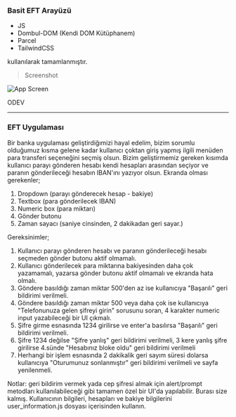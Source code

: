 ### Basit EFT Arayüzü

- JS
- Dombul-DOM (Kendi DOM Kütüphanem)
- Parcel
- TailwindCSS

kullanılarak tamamlanmıştır.

> Screenshot

![App Screen](https://i.ibb.co/wrhPxs0/image.png)


ODEV

----- 
### EFT Uygulaması

Bir banka uygulaması geliştirdiğımizi hayal edelim, bizim sorumlu olduğumuz kısma gelene kadar kullanıcı çoktan giriş yapmış ilgili menüden para transferi seçeneğini seçmiş olsun. 
Bizim geliştirmemiz gereken kısımda kullanıcı parayı gönderen hesabı kendi hesapları arasından seçiyor ve paranın gönderileceği hesabın IBAN'ını yazıyor olsun.
Ekranda olması gerekenler;
1) Dropdown (parayı gönderecek hesap - bakiye)
2) Textbox (para gönderilecek IBAN)
3) Numeric box (para miktarı)
3) Gönder butonu
4) Zaman sayacı (saniye cinsinden, 2 dakikadan geri sayar.)

Gereksinimler;
1) Kullanıcı parayı gönderen hesabı ve paranın gönderileceği hesabı seçmeden gönder butonu aktif olmamalı.
2) Kullanıcı gönderilecek para miktarına bakiyesinden daha çok yazamamalı, yazarsa gönder butonu aktif olmamalı ve ekranda hata olmalı.
3) Göndere basıldığı zaman miktar 500'den az ise kullanıcıya "Başarılı" geri bildirimi verilmeli.
4) Göndere basıldığı zaman miktar 500 veya daha çok ise kullanıcıya "Telefonunuza gelen şifreyi girin" sorusunu soran, 4 karakter numeric input yazabileceği bir UI çıkmalı.
5) Şifre girme esnasında 1234 girilirse ve enter'a basılırsa "Başarılı" geri bildirimi verilmeli.
6) Şifre 1234 değilse "Şifre yanlış" geri bildirimi verilmeli, 3 kere yanlış şifre girilirse 4.sünde "Hesabınız bloke oldu" geri bildirimi verilmeli
7) Herhangi bir işlem esnasında 2 dakikalik geri sayım süresi dolarsa kullanıcıya "Oturumunuz sonlanmıştır" geri bildirimi verilmeli ve sayfa yenilenmeli.

Notlar: geri bildirim vermek yada cep şifresi almak için alert/prompt metodları kullanılabileceği gibi tamamen özel bir UI'da yapılabilir. Burası size kalmış.
Kullanıcının bilgileri, hesapları ve bakiye bilgilerini user_information.js dosyası içerisinden kullanın.
